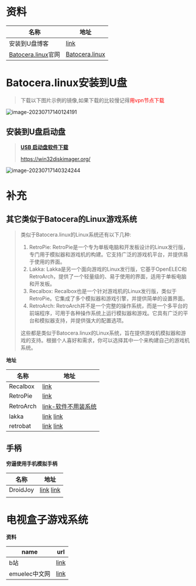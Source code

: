 # 资料

| 名称                                        | 地址                                                         |
| ------------------------------------------- | ------------------------------------------------------------ |
| 安装到U盘博客                               | [link](https://www.zhihu.com/tardis/bd/art/510765431?source_id=1001) |
| [Batocera.linux](https://batocera.org/)官网 | [Batocera.linux](https://batocera.org/)                      |

# Batocera.linux安装到U盘

> 下载以下图片示例的镜像,如果下载的比较慢记得<font color='red'>用vpn节点下载</font>

![image-20230717140124191](https://yaoliuyang-blog-images.oss-cn-beijing.aliyuncs.com/blogImages/image-20230717140124191.png)

## **安装到U盘启动盘**

> [**USB 启动盘软件下载**](https://rufus.ie/zh/#google_vignette)
>
> https://win32diskimager.org/

![image-20230717140324244](https://yaoliuyang-blog-images.oss-cn-beijing.aliyuncs.com/blogImages/image-20230717140324244.png)

# 补充

## 其它类似于Batocera的Linux游戏系统

> 类似于Batocera.linux的Linux系统还有以下几种:
>
> 1. RetroPie: RetroPie是一个专为单板电脑和开发板设计的Linux发行版，专门用于模拟器和游戏机的构建。它支持广泛的游戏机平台，并提供易于使用的界面。
> 2. Lakka: Lakka是另一个面向游戏的Linux发行版，它基于OpenELEC和RetroArch，提供了一个轻量级的、易于使用的界面，适用于单板电脑和开发板。
> 3. Recalbox: Recalbox也是一个针对游戏机的Linux发行版，类似于RetroPie。它集成了多个模拟器和游戏引擎，并提供简单的设置界面。
> 4. RetroArch: RetroArch并不是一个完整的操作系统，而是一个多平台的前端程序，可用于各种操作系统上运行模拟器和游戏。它具有广泛的平台和模拟器支持，并提供强大的配置选项。
>
> 这些都是类似于Batocera.linux的Linux系统，旨在提供游戏机模拟器和游戏的支持。根据个人喜好和需求，你可以选择其中一个来构建自己的游戏机系统。

**地址**

| 名称      | 地址                                                         |
| --------- | ------------------------------------------------------------ |
| Recalbox  | [link](https://www.recalbox.com/)                            |
| RetroPie  | [link](https://retropie.org.uk/download/)                    |
| RetroArch | [link-软件不用装系统](https://www.retroarch.com/)            |
| lakka     | [link](https://www.lakka.tv/) [link](https://www.lakka.tv/get/) |
| retrobat  | [link](https://www.retrobat.ovh/) [link](https://www.retrobat.org/) |

## 手柄

**穷逼使用手机模拟手柄**

| 名称     | 地址                                                         |
| -------- | ------------------------------------------------------------ |
| DroidJoy | [link](https://play.google.com/store/apps/details?id=com.grill.droidjoy&hl=en)  [link](https://www.upanboot.com/app/205867.html) |
|          |                                                              |

# 电视盒子游戏系统

**资料**

| name          | url                                                          |
| ------------- | ------------------------------------------------------------ |
| b站           | [link](https://www.bilibili.com/video/BV1kw411M73h/?spm_id_from=pageDriver&vd_source=7e2da9cd24687b8e4931e62248cb1ed4) |
| emuelec中文网 | [link](https://www.emuelec.cn/category/integrate)            |

